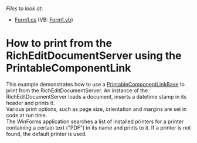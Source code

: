 <!-- default file list -->
*Files to look at*:

* [Form1.cs](./CS/PrintingSystem/Form1.cs) (VB: [Form1.vb](./VB/PrintingSystem/Form1.vb))
<!-- default file list end -->
# How to print from the RichEditDocumentServer using the PrintableComponentLink


<p>This example demonstrates how to use a <a href="https://docs.devexpress.com/CoreLibraries/DevExpress.XtraPrintingLinks.PrintableComponentLinkBase"><u>PrintableComponentLinkBase</u></a> to print from the RichEditDocumentServer. An instance of the RichEditDocumentServer loads a document, inserts a datetime stamp in its header and prints it.<br> Various print options, such as page size, orientation and margins are set in code at run time.<br> The WinForms application searches a list of installed printers for a printer containing a certain text ("PDF") in its name and prints to it. If a printer is not found, the default printer is used.</p>

<br/>



